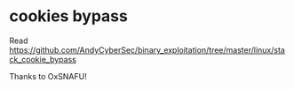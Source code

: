 # cookies bypass

Read <https://github.com/AndyCyberSec/binary_exploitation/tree/master/linux/stack_cookie_bypass>

Thanks to OxSNAFU!
